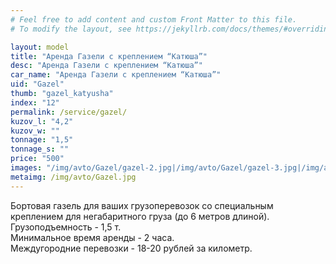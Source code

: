 ```yaml
---
# Feel free to add content and custom Front Matter to this file.
# To modify the layout, see https://jekyllrb.com/docs/themes/#overriding-theme-defaults

layout: model
title: "Аренда Газели с креплением “Катюша”"
desc: "Аренда Газели с креплением “Катюша”"
car_name: "Аренда Газели с креплением “Катюша”"
uid: "Gazel"
thumb: "gazel_katyusha"
index: "12"
permalink: /service/gazel/
kuzov_l: "4,2"
kuzov_w: ""
tonnage: "1,5"
tonnage_s: ""
price: "500"
images: "/img/avto/Gazel/gazel-2.jpg|/img/avto/Gazel/gazel-3.jpg|/img/avto/Gazel/gazel-4.jpg"
metaimg: /img/avto/Gazel.jpg
---
```


Бортовая газель для ваших грузоперевозок со специальным креплением для негабаритного груза (до 6 метров длиной).  
Грузоподъемность - 1,5 т.  
Минимальное время аренды - 2 часа.  
Междугородние перевозки - 18-20 рублей за километр.  